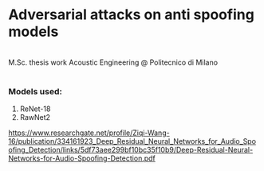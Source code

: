 # Adversarial attacks on anti spoofing models
 <br>
M.Sc. thesis work Acoustic Engineering @ Politecnico di Milano <br><br>

### Models used:
1. ReNet-18
2. RawNet2

https://www.researchgate.net/profile/Ziqi-Wang-16/publication/334161923_Deep_Residual_Neural_Networks_for_Audio_Spoofing_Detection/links/5df73aee299bf10bc35f10b9/Deep-Residual-Neural-Networks-for-Audio-Spoofing-Detection.pdf